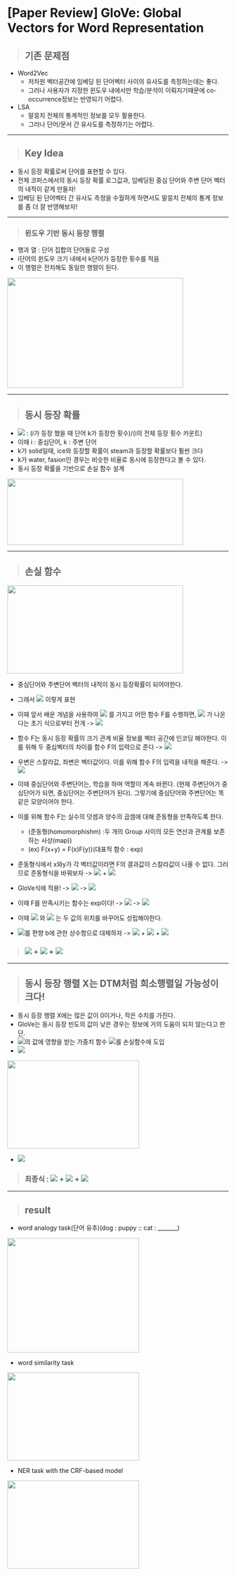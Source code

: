 # [Paper Review] GloVe: Global Vectors for Word Representation

> ## 기존 문제점

- Word2Vec
  - 저차원 벡터공간에 임베딩 된 단어벡터 사이의 유사도를 측정하는데는 좋다.
  - 그러나 사용자가 지정한 윈도우 내에서만 학습/분석이 이뤄지기때문에 co-occurrence정보는 반영되기 어렵다. 
- LSA
  - 말뭉치 전체의 통계적인 정보를 모두 활용한다.
  - 그러나 단어/문서 간 유사도를 측정하기는 어렵다.

---

> ## Key Idea

- 동시 등장 확률로써 단어를 표현할 수 있다.
- 전체 코퍼스에서의 동시 등장 확률 로그값과, 임베딩된 중심 단어와 주변 단어 벡터의 내적이 같게 만들자!
- 임베딩 된 단어벡터 간 유사도 측정을 수월하게 하면서도 말뭉치 전체의 통계 정보를 좀 더 잘 반영해보자!

---

> ### 윈도우 기반 동시 등장 행렬

- 행과 열 : 단어 집합의 단어들로 구성
- i단어의 윈도우 크기 내에서 k단어가 등장한 횟수를 적음
- 이 행렬은 전치해도 동일한 행렬이 된다.

<img src="https://user-images.githubusercontent.com/59716219/130346735-27d23267-0b06-42e5-9132-30de804415e8.png" width="400" height="250">

---

> ## 동시 등장 확률

- <img src="https://render.githubusercontent.com/render/math?math=P(k|i)"> : (i가 등장 했을 때 단어 k가 등장한 횟수)/(i의 전체 등장 횟수 카운트)
- 이때 i : 중심단어, k : 주변 단어
- k가 solid일때, ice와 등장할 확률이 steam과 등장할 확률보다 훨씬 크다
- k가 water, fasion인 경우는 비슷한 비율로 동시에 등장한다고 볼 수 있다.
- 동시 등장 확률을 기반으로 손실 함수 설계

<img src="https://user-images.githubusercontent.com/59716219/130346806-9e8e49f1-9dd4-4962-8405-3cda6376968f.png" width="400" height="150">

---

> ## 손실 함수

<img src="https://user-images.githubusercontent.com/59716219/130347049-5709d657-aa2e-4b7c-9259-91d5993585f4.png" width="400" height="200">

- 중심단어와 주변단어 벡터의 내적이 동시 등장확률이 되어야한다.
- 그래서 <img src="https://render.githubusercontent.com/render/math?math=dot product(w_i, \tilde{w_k}) \approx P(k|i) = P_{ik}"> 이렇게 표현
- 이때 앞서 배운 개념을 사용하여 <img src="https://render.githubusercontent.com/render/math?math=w_i, w_j, \tilde{w_k}"> 를 가지고 어떤 함수 F를 수행하면, <img src="https://render.githubusercontent.com/render/math?math=P_{ik}/P_{jk}"> 가 나온다는 초기 식으로부터 전개
  -> <img src="https://render.githubusercontent.com/render/math?math=F(w_i, w_j, \tilde{w_k}) = P_{ik}/P_{jk}"> 
  
- 함수 F는 동시 등장 확률의 크기 관계 비율 정보를 벡터 공간에 인코딩 해야한다. 이를 위해 두 중심벡터의 차이를 함수 F의 입력으로 준다
  -> <img src="https://render.githubusercontent.com/render/math?math=F(w_i - w_j, \tilde{w_k}) = P_{ik}/P_{jk}"> 
  
- 우변은 스칼라값, 좌변은 벡터값이다. 이를 위해 함수 F의 입력을 내적을 해준다.
  -> <img src="https://render.githubusercontent.com/render/math?math=F({(w_i - w_j)}^T \tilde{w_k}) = P_{ik}/P_{jk}"> 
  
- 이때 중심단어와 주변단어는, 학습을 하며 역할이 계속 바뀐다. (현재 주변단어가 중심단어가 되면, 중심단어는 주변단어가 된다). 그렇기에 중심단어와 주변단어는 똑같은 모양이어야 한다.
- 이를 위해 함수 F는 실수의 덧셈과 양수의 곱셈에 대해 준동형을 만족하도록 한다. 
  - (준동형(homomorphishm) :두 개의 Group 사이의 모든 연산과 관계를 보존하는 사상(map))
  - (ex) F(x+y) = F(x)F(y))(대표적 함수 : exp)
- 준동형식에서 x와y가 각 벡터값이라면 F의 결과값이 스칼라값이 나올 수 없다. 그러므로 준동형식을 바꿔보자
  -> <img src="https://render.githubusercontent.com/render/math?math=F(v_1^Tv_2"> + <img src="https://render.githubusercontent.com/render/math?math=v_3^Tv_4) = F(v_1^Tv_2)F(v_3^Tv_4), \forall{v_1, v_2, v_3, v_4 \in V}">
  
- GloVe식에 적용!
  ->  <img src="https://render.githubusercontent.com/render/math?math=F({(w_i - w_j)}^T \tilde{w_k}) = P_{ik}/P_{jk} = F(W_i^T\tilde{w_k})/F(W_j^T\tilde{w_k})">
  ->  <img src="https://render.githubusercontent.com/render/math?math=F(w_i^T\tilde{w_k}) = P_{ik} = X_{ik}/X_i">  
  
- 이때 F를 만족시키는 함수는 exp이다!
  -> <img src="https://render.githubusercontent.com/render/math?math=exp(w_i^T\tilde{w_k}) = P_{ik} = X_{ik}/X_i">
  -> <img src="https://render.githubusercontent.com/render/math?math=w_i^T\tilde{w_k} = logP_{ik} = logX_{ik} - logX_i">
 
- 이때 <img src="https://render.githubusercontent.com/render/math?math=w_i"> 와 <img src="https://render.githubusercontent.com/render/math?math=\tilde{w_i}"> 는 두 값의 위치를 바꾸어도 성립해야한다.
- <img src="https://render.githubusercontent.com/render/math?math=log X_i">를 편향 b에 관한 상수항으로 대체하자
  -> <img src="https://render.githubusercontent.com/render/math?math=w_i^T\tilde{w_k}"> + <img src="https://render.githubusercontent.com/render/math?math=b_i"> + <img src="https://render.githubusercontent.com/render/math?math=\tilde{b_k} = logX_{ik}">
  
> ### <img src="https://render.githubusercontent.com/render/math?math=Loss function = \sum^V_{m,n = 1}{(w_i^T\tilde{w_k}}"> + <img src="https://render.githubusercontent.com/render/math?math=b_i"> + <img src="https://render.githubusercontent.com/render/math?math={\tilde{b_k} - logX_{ik})}^T">

---

> ## 동시 등장 행렬 X는 DTM처럼 희소행렬일 가능성이 크다!

- 동시 등장 행렬 X에는 많은 값이 0이거나, 작은 수치를 가진다. 
- GloVe는 동시 등장 빈도의 값이 낮은 경우는 정보에 거의 도움이 되지 않는다고 판단. 
- <img src="https://render.githubusercontent.com/render/math?math=X_{ik}">의 값에 영향을 받는 가중치 함수 <img src="https://render.githubusercontent.com/render/math?math=f(X_{ik})">를 손실함수에 도입
- <img src="https://render.githubusercontent.com/render/math?math=f(X_{ik})">

<img src="https://user-images.githubusercontent.com/59716219/130348280-844bb322-6f5b-4dd7-9222-3cba51aeb7e3.png" width="300" height="200">

- <img src="https://render.githubusercontent.com/render/math?math=f(x) = min(1,(x/x_{max})^{3/4}">
> ### 최종식 : <img src="https://render.githubusercontent.com/render/math?math=Loss function = \sum^V_{m,n = 1}{f(X_{mn})(w_i^T\tilde{w_k}}"> + <img src="https://render.githubusercontent.com/render/math?math=b_i"> + <img src="https://render.githubusercontent.com/render/math?math={\tilde{b_k} - logX_{ik})}^2">

---

> ## result

- word analogy task(단어 유추)(dog : puppy :: cat : _______)

<img src="https://user-images.githubusercontent.com/59716219/130491608-c20d5782-f053-42a5-81aa-c36758b0e079.png" width="300" height="260">

- word similarity task

<img src="https://user-images.githubusercontent.com/59716219/130493558-af9353c9-9d6d-413b-bcec-8d2fd87688a5.png" width="300" height="200">

- NER task with the CRF-based model

<img src="https://user-images.githubusercontent.com/59716219/130493537-05642bfb-25e2-4a2a-bd40-72ee9802c51f.png" width="300" height="200">
